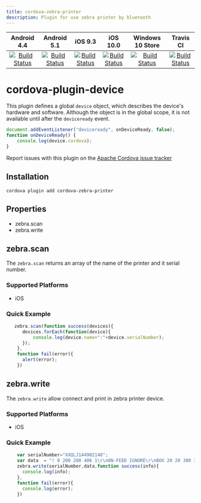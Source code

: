 ```yaml
---
title: cordova-zebra-printer
description: Plugin for use zebra printer by bluetooth
---
```

<!--
# license: Licensed to the Apache Software Foundation (ASF) under one
#         or more contributor license agreements.  See the NOTICE file
#         distributed with this work for additional information
#         regarding copyright ownership.  The ASF licenses this file
#         to you under the Apache License, Version 2.0 (the
#         "License"); you may not use this file except in compliance
#         with the License.  You may obtain a copy of the License at
#
#           http://www.apache.org/licenses/LICENSE-2.0
#
#         Unless required by applicable law or agreed to in writing,
#         software distributed under the License is distributed on an
#         "AS IS" BASIS, WITHOUT WARRANTIES OR CONDITIONS OF ANY
#         KIND, either express or implied.  See the License for the
#         specific language governing permissions and limitations
#         under the License.
-->

|Android 4.4|Android 5.1|iOS 9.3|iOS 10.0|Windows 10 Store|Travis CI|
|:-:|:-:|:-:|:-:|:-:|:-:|
|[![Build Status](http://cordova-ci.cloudapp.net:8080/buildStatus/icon?job=cordova-periodic-build/PLATFORM=android-4.4,PLUGIN=cordova-plugin-device)](http://cordova-ci.cloudapp.net:8080/job/cordova-periodic-build/PLATFORM=android-4.4,PLUGIN=cordova-plugin-device/)|[![Build Status](http://cordova-ci.cloudapp.net:8080/buildStatus/icon?job=cordova-periodic-build/PLATFORM=android-5.1,PLUGIN=cordova-plugin-device)](http://cordova-ci.cloudapp.net:8080/job/cordova-periodic-build/PLATFORM=android-5.1,PLUGIN=cordova-plugin-device/)|[![Build Status](http://cordova-ci.cloudapp.net:8080/buildStatus/icon?job=cordova-periodic-build/PLATFORM=ios-9.3,PLUGIN=cordova-plugin-device)](http://cordova-ci.cloudapp.net:8080/job/cordova-periodic-build/PLATFORM=ios-9.3,PLUGIN=cordova-plugin-device/)|[![Build Status](http://cordova-ci.cloudapp.net:8080/buildStatus/icon?job=cordova-periodic-build/PLATFORM=ios-10.0,PLUGIN=cordova-plugin-device)](http://cordova-ci.cloudapp.net:8080/job/cordova-periodic-build/PLATFORM=ios-10.0,PLUGIN=cordova-plugin-device/)|[![Build Status](http://cordova-ci.cloudapp.net:8080/buildStatus/icon?job=cordova-periodic-build/PLATFORM=windows-10-store,PLUGIN=cordova-plugin-device)](http://cordova-ci.cloudapp.net:8080/job/cordova-periodic-build/PLATFORM=windows-10-store,PLUGIN=cordova-plugin-device/)|[![Build Status](https://travis-ci.org/apache/cordova-plugin-device.svg?branch=master)](https://travis-ci.org/apache/cordova-plugin-device)|

# cordova-plugin-device

This plugin defines a global `device` object, which describes the device's hardware and software.
Although the object is in the global scope, it is not available until after the `deviceready` event.

```js
document.addEventListener("deviceready", onDeviceReady, false);
function onDeviceReady() {
    console.log(device.cordova);
}
```

Report issues with this plugin on the [Apache Cordova issue tracker](https://issues.apache.org/jira/issues/?jql=project%20%3D%20CB%20AND%20status%20in%20%28Open%2C%20%22In%20Progress%22%2C%20Reopened%29%20AND%20resolution%20%3D%20Unresolved%20AND%20component%20%3D%20%22Plugin%20Device%22%20ORDER%20BY%20priority%20DESC%2C%20summary%20ASC%2C%20updatedDate%20DESC)


## Installation

    cordova plugin add cordova-zebra-printer

## Properties

- zebra.scan
- zebra.write

## zebra.scan

The `zebra.scan` returns an array of the name of the printer and it serial number.

### Supported Platforms

- iOS

### Quick Example

```js
   zebra.scan(function success(devices){
      devices.forEach(function(device){
          console.log(device.name+":"+device.serialNumber);
      });
    },
    function fail(error){
      alert(error);
    })
```
## zebra.write

The `zebra.write` allow connect and print in zebra printer device.

### Supported Platforms

- iOS

### Quick Example

```js
    var serialNumber="XXQLJ144902148";
    var data  = "! 0 200 200 406 1\r\nON-FEED IGNORE\r\nBOX 20 20 380 380 8\r\nT 0 6 137 177 TEST\r\nPRINT\r\n";;
    zebra.write(serialNumber,data,function success(info){
      console.log(info);
    },
    function fail(error){
      console.log(error);
    })
```



